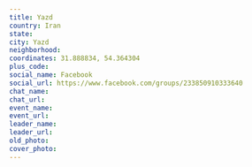 ```yaml
---
title: Yazd
country: Iran
state: 
city: Yazd
neighborhood: 
coordinates: 31.888834, 54.364304
plus_code:
social_name: Facebook
social_url: https://www.facebook.com/groups/233850910333640
chat_name:
chat_url:
event_name:
event_url:
leader_name:
leader_url:
old_photo: 
cover_photo:
---
```

